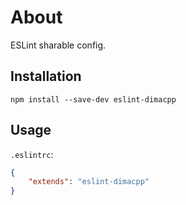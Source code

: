 ﻿# About

ESLint sharable config.


## Installation


```shell
npm install --save-dev eslint-dimacpp
```

## Usage

`.eslintrc`:

```json
{
    "extends": "eslint-dimacpp"
}
```

